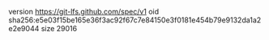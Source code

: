 version https://git-lfs.github.com/spec/v1
oid sha256:e5e03f15be165e36f3ac92f67c7e84150e3f0181e454b79e9132da1a2e2e9044
size 29016
